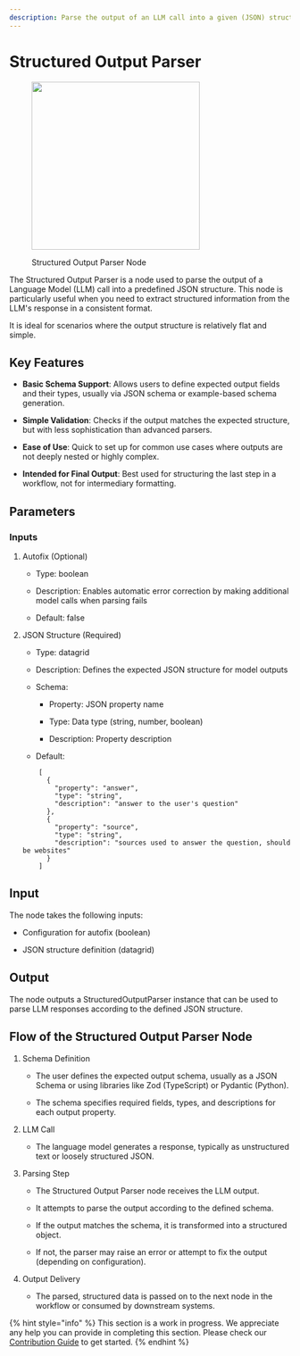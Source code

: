```yaml
---
description: Parse the output of an LLM call into a given (JSON) structure.
---
```


# Structured Output Parser

<figure><img src="../../../.gitbook/assets/image (127).png" alt="" width="301"><figcaption><p>Structured Output Parser Node</p></figcaption></figure>

The Structured Output Parser is a node used to parse the output of a Language Model (LLM) call into a predefined JSON structure. This node is particularly useful when you need to extract structured information from the LLM's response in a consistent format.

It is ideal for scenarios where the output structure is relatively flat and simple.

## Key Features

- **Basic Schema Support**: Allows users to define expected output fields and their types, usually via JSON schema or example-based schema generation.

- **Simple Validation**: Checks if the output matches the expected structure, but with less sophistication than advanced parsers.

- **Ease of Use**: Quick to set up for common use cases where outputs are not deeply nested or highly complex.

- **Intended for Final Output**: Best used for structuring the last step in a workflow, not for intermediary formatting.

## Parameters

### Inputs

1. Autofix (Optional)

    - Type: boolean

    - Description: Enables automatic error correction by making additional model calls when parsing fails

    - Default: false

2. JSON Structure (Required)

    - Type: datagrid

    - Description: Defines the expected JSON structure for model outputs

    - Schema:

        - Property: JSON property name

        - Type: Data type (string, number, boolean)

        - Description: Property description

    - Default:
    ```code
        [
          {
            "property": "answer",
            "type": "string",
            "description": "answer to the user's question"
          },
          {
            "property": "source",
            "type": "string",
            "description": "sources used to answer the question, should be websites"
          }
        ]
    
    ```

## Input

The node takes the following inputs:

- Configuration for autofix (boolean)

- JSON structure definition (datagrid)

## Output

The node outputs a StructuredOutputParser instance that can be used to parse LLM responses according to the defined JSON structure.

## Flow of the Structured Output Parser Node

1. Schema Definition

    - The user defines the expected output schema, usually as a JSON Schema or using libraries like Zod (TypeScript) or Pydantic (Python).

    - The schema specifies required fields, types, and descriptions for each output property.

2. LLM Call

    - The language model generates a response, typically as unstructured text or loosely structured JSON.

3. Parsing Step

    - The Structured Output Parser node receives the LLM output.

    - It attempts to parse the output according to the defined schema.

    - If the output matches the schema, it is transformed into a structured object.

    - If not, the parser may raise an error or attempt to fix the output (depending on configuration).

4. Output Delivery

    - The parsed, structured data is passed on to the next node in the workflow or consumed by downstream systems.

{% hint style="info" %}
This section is a work in progress. We appreciate any help you can provide in completing this section. Please check our [Contribution Guide](../../../contributing/) to get started.
{% endhint %}
